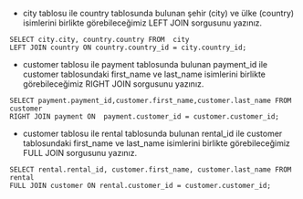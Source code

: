 * city tablosu ile country tablosunda bulunan şehir (city) ve ülke (country) isimlerini birlikte görebileceğimiz LEFT JOIN sorgusunu yazınız.
```
SELECT city.city, country.country FROM  city
LEFT JOIN country ON country.country_id = city.country_id;
```
* customer tablosu ile payment tablosunda bulunan payment_id ile customer tablosundaki first_name ve last_name isimlerini birlikte görebileceğimiz RIGHT JOIN sorgusunu yazınız.
```
SELECT payment.payment_id,customer.first_name,customer.last_name FROM customer
RIGHT JOIN payment ON  payment.customer_id = customer.customer_id; 
```
* customer tablosu ile rental tablosunda bulunan rental_id ile customer tablosundaki first_name ve last_name isimlerini birlikte görebileceğimiz FULL JOIN sorgusunu yazınız.
```
SELECT rental.rental_id, customer.first_name, customer.last_name FROM rental
FULL JOIN customer ON rental.customer_id = customer.customer_id;
```
